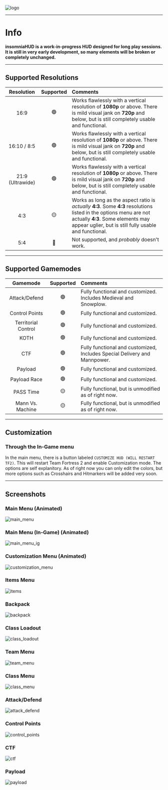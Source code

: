 ![logo](./assets/logo_partial.png)

---

# Info

**insomniaHUD is a work-in-progress HUD designed for long play sessions. It is still in very early development, so many elements will be broken or completely unchanged.**

---

## Supported Resolutions

|Resolution|Supported|Comments|
|:-:|:-:|:--|
|16:9|🟢|Works flawlessly with a vertical resolution of **1080p** or above. There is mild visual jank on **720p** and below, but is still completely usable and functional.|
|16:10 / 8:5|🟢|Works flawlessly with a vertical resolution of **1080p** or above. There is mild visual jank on **720p** and below, but is still completely usable and functional.|
|21:9 (Ultrawide)|🟢|Works flawlessly with a vertical resolution of **1080p** or above. There is mild visual jank on **720p** and below, but is still completely usable and functional.|
|4:3|🟡|Works as long as the aspect ratio is *actually* **4:3**. Some **4:3** resolutions listed in the options menu are not actually **4:3**. Some elements may appear uglier, but is still fully usable and functional.|
|5:4|🔴|Not supported, and *probably* doesn't work.|

---

## Supported Gamemodes

|Gamemode|Supported|Comments|
|:-:|:-:|:--|
|Attack/Defend|🟢|Fully functional and customized. Includes Medieval and Snowplow.|
|Control Points|🟢|Fully functional and customized.|
|Territorial Control|🟢|Fully functional and customized.|
|KOTH|🟢|Fully functional and customized.|
|CTF|🟢|Fully functional and customized, Includes Special Delivery and Mannpower.|
|Payload|🟢|Fully functional and customized.|
|Payload Race|🟢|Fully functional and customized.|
|PASS Time|🟡|Fully functional, but is unmodified as of right now.|
|Mann Vs. Machine|🟡|Fully functional, but is unmodified as of right now.|

---

## Customization

### Through the In-Game menu
In the main menu, there is a button labeled `CUSTOMIZE HUD (WILL RESTART TF2)`. This will restart Team Fortress 2 and enable Customization mode. The options are self explanitory. As of right now you can only edit the colors, but more options such as Crosshairs and Hitmarkers will be added very soon.

---

## Screenshots

### Main Menu (Animated)
![main_menu](./assets/screenshots/main_menu.jpg)
### Main Menu (In-Game) (Animated)
![main_menu_ig](./assets/screenshots/main_menu_ingame.jpg)
### Customization Menu (Animated)
![customization_menu](./assets/screenshots/customization_menu.jpg)
### Items Menu
![items](./assets/screenshots/items_menu.jpg)
### Backpack
![backpack](./assets/screenshots/backpack.jpg)
### Class Loadout
![class_loadout](./assets/screenshots/class_loadout.jpg)
### Team Menu
![team_menu](./assets/screenshots/team_menu.jpg)
### Class Menu
![class_menu](./assets/screenshots/class_menu.jpg)
### Attack/Defend
![attack_defend](./assets/screenshots/attack_defend.jpg)
### Control Points
![control_points](./assets/screenshots/control_points.jpg)
### CTF
![ctf](./assets/screenshots/ctf.jpg)
### Payload
![payload](./assets/screenshots/payload.jpg)
